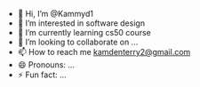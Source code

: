 - 👋 Hi, I’m @Kammyd1
- 👀 I’m interested in software design 
- 🌱 I’m currently learning cs50 course
- 💞️ I’m looking to collaborate on ...
- 📫 How to reach me kamdenterry2@gmail.com 
- 😄 Pronouns: ...
- ⚡ Fun fact: ...

<!---
Kammyd1/Kammyd1 is a ✨ special ✨ repository because its `README.md` (this file) appears on your GitHub profile.
You can click the Preview link to take a look at your changes.
--->
